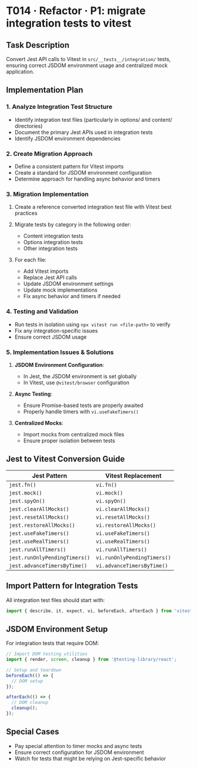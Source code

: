 # T014 · Refactor · P1: migrate integration tests to vitest

## Task Description

Convert Jest API calls to Vitest in `src/__tests__/integration/` tests, ensuring correct JSDOM environment usage and centralized mock application.

## Implementation Plan

### 1. Analyze Integration Test Structure

- Identify integration test files (particularly in options/ and content/ directories)
- Document the primary Jest APIs used in integration tests
- Identify JSDOM environment dependencies

### 2. Create Migration Approach

- Define a consistent pattern for Vitest imports
- Create a standard for JSDOM environment configuration
- Determine approach for handling async behavior and timers

### 3. Migration Implementation

1. Create a reference converted integration test file with Vitest best practices
2. Migrate tests by category in the following order:
   - Content integration tests
   - Options integration tests
   - Other integration tests

3. For each file:
   - Add Vitest imports
   - Replace Jest API calls 
   - Update JSDOM environment settings
   - Update mock implementations
   - Fix async behavior and timers if needed

### 4. Testing and Validation

- Run tests in isolation using `npx vitest run <file-path>` to verify
- Fix any integration-specific issues
- Ensure correct JSDOM usage

### 5. Implementation Issues & Solutions

1. **JSDOM Environment Configuration**:
   - In Jest, the JSDOM environment is set globally
   - In Vitest, use `@vitest/browser` configuration

2. **Async Testing**:
   - Ensure Promise-based tests are properly awaited
   - Properly handle timers with `vi.useFakeTimers()`

3. **Centralized Mocks**:
   - Import mocks from centralized mock files
   - Ensure proper isolation between tests

## Jest to Vitest Conversion Guide

| Jest Pattern                  | Vitest Replacement          |
| ----------------------------- | --------------------------- |
| `jest.fn()`                   | `vi.fn()`                   |
| `jest.mock()`                 | `vi.mock()`                 |
| `jest.spyOn()`                | `vi.spyOn()`                |
| `jest.clearAllMocks()`        | `vi.clearAllMocks()`        |
| `jest.resetAllMocks()`        | `vi.resetAllMocks()`        |
| `jest.restoreAllMocks()`      | `vi.restoreAllMocks()`      |
| `jest.useFakeTimers()`        | `vi.useFakeTimers()`        |
| `jest.useRealTimers()`        | `vi.useRealTimers()`        |
| `jest.runAllTimers()`         | `vi.runAllTimers()`         |
| `jest.runOnlyPendingTimers()` | `vi.runOnlyPendingTimers()` |
| `jest.advanceTimersByTime()`  | `vi.advanceTimersByTime()`  |

## Import Pattern for Integration Tests

All integration test files should start with:

```javascript
import { describe, it, expect, vi, beforeEach, afterEach } from 'vitest';
```

## JSDOM Environment Setup

For integration tests that require DOM:

```javascript
// Import DOM testing utilities
import { render, screen, cleanup } from '@testing-library/react';

// Setup and teardown
beforeEach(() => {
  // DOM setup
});

afterEach(() => {
  // DOM cleanup
  cleanup();
});
```

## Special Cases

- Pay special attention to timer mocks and async tests
- Ensure correct configuration for JSDOM environment
- Watch for tests that might be relying on Jest-specific behavior